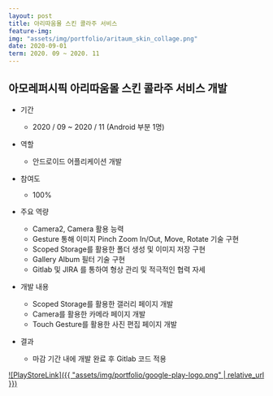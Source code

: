 ```yaml
---
layout: post
title: 아리따움몰 스킨 콜라주 서비스
feature-img: 
img: "assets/img/portfolio/aritaum_skin_collage.png"
date: 2020-09-01
term: 2020. 09 ~ 2020. 11
---
```


## 아모레퍼시픽 아리따움몰 스킨 콜라주 서비스 개발

* 기간
    - 2020 / 09 ~ 2020 / 11 (Android 부분 1명)
    
* 역할
    - 안드로이드 어플리케이션 개발
    
* 참여도
    - 100%
    
* 주요 역량
    - Camera2, Camera 활용 능력 
    - Gesture 통해 이미지 Pinch Zoom In/Out, Move, Rotate 기술 구현
    - Scoped Storage를 활용한 폴더 생성 및 이미지 저장 구현
    - Gallery Album 필터 기술 구현
    - Gitlab 및 JIRA 를 통하여 형상 관리 및 적극적인 협력 자세
    
* 개발 내용
    - Scoped Storage를 활용한 갤러리 페이지 개발
    - Camera를 활용한 카메라 페이지 개발
    - Touch Gesture를 활용한 사진 편집 페이지 개발
    
* 결과
    - 마감 기간 내에 개발 완료 후 Gitlab 코드 적용

[![PlayStoreLink]({{ "assets/img/portfolio/google-play-logo.png" | relative_url }})](https://bit.ly/37kvSbd)
